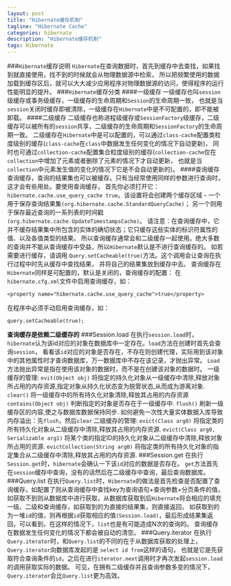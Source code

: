 ```yaml
---
layout: post
title: "Hibernate缓存机制"
tagline: "Hibernate Cache"
categories: hibernate
description: "Hibernate缓存机制"
tags: Hibernate
---
```


###`Hibernate`缓存说明
   `Hibernate`在查询数据时，首先到缓存中去查找，如果找到就直接使用，找不到的时候就会从物理数据源中检索，
所以把频繁使用的数据加载到缓存区后，就可以大大减少应用程序对物理数据源的访问，使得程序的运行性能明显的提升。
###`Hibernate`缓存分类
####一级缓存
  一级缓存也叫`session`级缓存或事务级缓存，一级缓存的生命周期和`Session`的生命周期一致，
也就是当 `session`关闭时缓存即被清除，一级缓存在`Hibernate`中是不可配置的，即不能被卸载。
####二级缓存
  二级缓存也称进程级缓存或`SessionFactory`级缓存，二级缓存可以被所有的`session`共享，二级缓存的生命周期和`SessionFactory`的生命周期一致。
二级缓存在`Hibernate`中是可以配置的，可以通过`class-cache`配置类粒度级别的缓存(`class-cache`在`class`中数据发生任何变化的情况下自动更新)，
同时也可通过`collection-cache`配置集合粒度级别的缓存(`collection-cache`仅在 `collection`中增加了元素或者删除了元素的情况下才自动更新，
也就是当`collection`中元素发生值的变化的情况下它是不会自动更新的)。
####查询缓存
查询缓存，查询的结果集也可以被缓存。只有当经常使用同样的参数进行查询时，这才会有些用处。要使用查询缓存，
首先你必须打开它： `hibernate.cache.use_query_cache true`。该设置将会创建两个缓存区域 - 
一个用于保存查询结果集`(org.hibernate.cache.StandardQueryCache)`； 
另一个则用于保存最近查询的一系列表的时间戳`(org.hibernate.cache.UpdateTimestampsCache)`。 
请注意：在查询缓存中，它并不缓存结果集中所包含的实体的确切状态；它只缓存这些实体的标识符属性的值、以及各值类型的结果。 
所以查询缓存通常会和二级缓存一起使用。绝大多数的查询并不能从查询缓存中受益，所以`Hibernate`默认是不进行查询缓存的。
如若需要进行缓存，请调用 `Query.setCacheable(true)`方法。这个调用会让查询在执行过程中时先从缓存中查找结果， 
并将自己的结果集放到缓存中去。 查询缓存在`Hibernate`同样是可配置的，默认是关闭的，查询缓存的配置：
在`hibernate.cfg.xml`文件中启用查询缓存，如：
	
    <property name="hibernate.cache.use_query_cache">true</property>
在程序中必须手动启用查询缓存，如：

	query.setCacheable(true);

**查询缓存是依赖二级缓存的**
###Session.load
  在执行`session.load`时，`hibernate`认为该id对应的对象在数据库中一定存在。`load`方法在创建时首先会查询`session`，
看看该`id`对应的对象是否存在，不存在则创建代理，实际用到该对象中的其他属性时才查询数据库，万一数据库中不存在该记录，才抛出异常。
`Load`方法抛出异常是指在使用该对象的数据时，而不是在创建该对象的数据时。
一级缓存的管理: 
  `evit(Object obj)`  将指定的持久化对象从一级缓存中清除,释放对象所占用的内存资源,指定对象从持久化状态变为脱管状态,从而成为游离对象.
  `clear()`  将一级缓存中的所有持久化对象清除,释放其占用的内存资源
  `contains(Object obj)` 判断指定的对象是否存在于一级缓存中.
  `flush()` 刷新一级缓存区的内容,使之与数据库数据保持同步.
   如何避免一次性大量实体数据入库导致内存溢出：先`flush`，然后`clear`
二级缓存的管理:
  `evict(Class arg0)`  将指定类的所有持久化对象从二级缓存中清除,释放其占用的内存资源.
  `evict(Class arg0, Serializable arg1)`  将某个类的指定ID的持久化对象从二级缓存中清除,释放对象所占用的资源.
  `evictCollection(String arg0)`  将指定类的所有持久化对象的指定集合从二级缓存中清除,释放其占用的内存资源.
###Session.get
  在执行`Session.get`时，`hibernate`会确认一下该`id`对应的数据是否存在。
  `get`方法首先在`session`缓存中查询，没有的话然后在二级缓存中查询，最后查询数据库。
###Query.list
  在执行`Query.list`时，`Hibernate`的做法是首先检查是否配置了查询缓存，如配置了则从查询缓存中查找key为查询语句+查询参数+分页条件的值，
如获取不到则从数据库中进行获取，从数据库获取到后`Hibernate`将会相应的填充一级、二级和查询缓存，如获取到的为直接的结果集，则直接返回，
如获取到的为一堆`id`的值，则再根据`id`获取相应的值`(Session.load)`，最后形成结果集返回，可以看到，在这样的情况下，`list`也是有可能造成N次的查询的。
查询缓存在数据发生任何变化的情况下都会被自动的清空。
###Query.iterator
  在执行`Query.iterator`时，和`Query.list`的不同的在于从数据库获取的处理上，`Query.iterator`向数据库发起的是 `select id from`这样的语句，
也就是它是先获取符合查询条件的`id`，之后在进行`iterator.next`调用时才再次发起`session.load`的调用获取实际的数据。
可见，在拥有二级缓存并且查询参数多变的情况下，`Query.iterator`会比`Query.list`更为高效。


